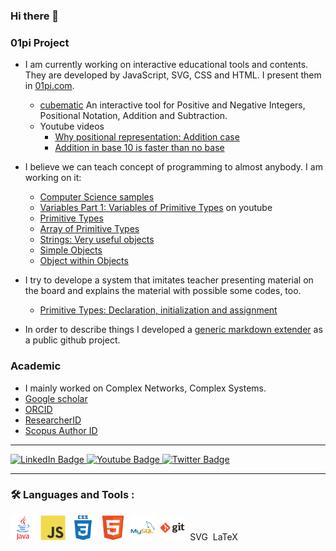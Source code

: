 <!-- source: https://www.sitepoint.com/github-profile-readme/ -->

### Hi there 👋

### 01pi Project
- I am currently working on interactive educational tools and contents. They are developed by JavaScript, SVG, CSS and HTML. I present them in [01pi.com](https://01pi.com).
  - [cubematic](https://www.01pi.com/cubematic/tool/cubematic-full-ui.html) An interactive tool for Positive and Negative Integers, Positional Notation, Addition and Subtraction.
  - Youtube videos
    - [Why positional representation: Addition case](https://www.youtube.com/watch?v=ccyTsEniqLM)
    - [Addition in base 10 is faster than no base](https://www.youtube.com/watch?v=b_LHcVp8Tps&t=3s)

- I believe we can teach concept of programming to almost anybody. I am working on it:
  - [Computer Science samples](https://www.01pi.com/0home/computer-science/index.html)
  - [Variables Part 1: Variables of Primitive Types](https://www.youtube.com/watch?v=dH3IopXEzY8) on youtube
  - [Primitive Types](https://www.01pi.com/computer-science/CS4All/Java/symbol-table-memory/in-memory-primitive-types.html)
  - [Array of Primitive Types](https://www.01pi.com/computer-science/CS4All/Java/symbol-table-memory/in-memory-primitive-types-array.html)
  - [Strings: Very useful objects](https://www.01pi.com/computer-science/CS4All/Java/symbol-table-memory/in-memory-objects-strings.html)
  - [Simple Objects](https://www.01pi.com/computer-science/CS4All/Java/symbol-table-memory/in-memory-objects.html)
  - [Object within Objects](https://www.01pi.com/computer-science/CS4All/Java/symbol-table-memory/in-memory-objects-complex.html)


- I try to develope a system that imitates teacher presenting material on the board and explains the material with possible some codes, too. 
  - [Primitive Types: Declaration, initialization and assignment](https://www.01pi.com/computer-science/CS4All/Java/symbol-table-memory/in-memory-primitive-types.html)

- In order to describe things I developed a [generic markdown extender](https://github.com/halukbingol/zintGenericMarkdownExtender) as a public github project.



<!--
**halukbingol/halukbingol** is a ✨ _special_ ✨ repository because its `README.md` (this file) appears on your GitHub profile.

Here are some ideas to get you started:

- 🔭 I’m currently working on ...
- 🌱 I’m currently learning ...
- 👯 I’m looking to collaborate on ...
- 🤔 I’m looking for help with ...
- 💬 Ask me about ...
- 📫 How to reach me: ...
- 😄 Pronouns: ...
- ⚡ Fun fact: ...
-->

### Academic

- I mainly worked on Complex Networks, Complex Systems.
- [Google scholar](https://scholar.google.com/citations?hl=en&user=NZhnwp4AAAAJ&view_op=list_works)
- [ORCID](https://orcid.org/0000-0001-7320-7545)
- [ResearcherID](https://publons.com/researcher/2890698/haluk-o-bingol/)
- [Scopus Author ID](https://www.scopus.com/authid/detail.uri?authorId=56360233800)



---

<!-- <div id="header" align="center">
  <img src="https://media.giphy.com/media/M9gbBd9nbDrOTu1Mqx/giphy.gif" width="100"/>
</div> -->
<div id="badges">
  <a href="https://www.linkedin.com/in/haluk-o-bingol-908525/">
    <img src="https://img.shields.io/badge/LinkedIn-blue?style=for-the-badge&logo=linkedin&logoColor=white" alt="LinkedIn Badge"/>
  </a>
  <a href="https://www.youtube.com/channel/UCOvLsh2QucTKHoPOaGWTtyw">
    <img src="https://img.shields.io/badge/YouTube-red?style=for-the-badge&logo=youtube&logoColor=white" alt="Youtube Badge"/>
  </a>
  <a href="https://twitter.com/halukbingol">
    <img src="https://img.shields.io/badge/Twitter-blue?style=for-the-badge&logo=twitter&logoColor=white" alt="Twitter Badge"/>
  </a>
</div>


---

### :hammer_and_wrench: Languages and Tools :
<div>
  <img src="https://github.com/devicons/devicon/blob/master/icons/java/java-original-wordmark.svg" title="Java" alt="Java" width="40" height="40"/>&nbsp;
  <img src="https://github.com/devicons/devicon/blob/master/icons/javascript/javascript-original.svg" title="JavaScript" alt="JavaScript" width="40" height="40"/>&nbsp;
  <!--   
  <img src="https://github.com/devicons/devicon/blob/master/icons/react/react-original-wordmark.svg" title="React" alt="React" width="40" height="40"/>&nbsp;
  <img src="https://github.com/devicons/devicon/blob/master/icons/spring/spring-original-wordmark.svg" title="Spring" alt="Spring" width="40" height="40"/>&nbsp; 
  <img src="https://github.com/devicons/devicon/blob/master/icons/materialui/materialui-original.svg" title="Material UI" alt="Material UI" width="40" height="40"/>&nbsp;
  <img src="https://github.com/devicons/devicon/blob/master/icons/flutter/flutter-original.svg" title="Flutter" alt="Flutter" width="40" height="40"/>&nbsp;
  <img src="https://github.com/devicons/devicon/blob/master/icons/redux/redux-original.svg" title="Redux" alt="Redux " width="40" height="40"/>&nbsp;
  <img src="https://github.com/devicons/devicon/blob/master/icons/firebase/firebase-plain-wordmark.svg" title="Firebase" alt="Firebase" width="40" height="40"/>&nbsp;
  <img src="https://github.com/devicons/devicon/blob/master/icons/gatsby/gatsby-original.svg" title="Gatsby"  alt="Gatsby" width="40" height="40"/>&nbsp;
  <img src="https://github.com/devicons/devicon/blob/master/icons/amazonwebservices/amazonwebservices-plain-wordmark.svg" title="AWS" alt="AWS" width="40" height="40"/>&nbsp;
-->
  <img src="https://github.com/devicons/devicon/blob/master/icons/css3/css3-plain-wordmark.svg"  title="CSS3" alt="CSS" width="40" height="40"/>&nbsp;
  <img src="https://github.com/devicons/devicon/blob/master/icons/html5/html5-original.svg" title="HTML5" alt="HTML" width="40" height="40"/>&nbsp;
  <img src="https://github.com/devicons/devicon/blob/master/icons/mysql/mysql-original-wordmark.svg" title="MySQL"  alt="MySQL" width="40" height="40"/>&nbsp;
<!--   <img src="https://github.com/devicons/devicon/blob/master/icons/nodejs/nodejs-original-wordmark.svg" title="NodeJS" alt="NodeJS" width="40" height="40"/>&nbsp; -->
  <img src="https://github.com/devicons/devicon/blob/master/icons/git/git-original-wordmark.svg" title="Git" **alt="Git" width="40" height="40"/>&nbsp;
  SVG&nbsp;
  LaTeX&nbsp;
</div>
<!--  

-->


---

### :fire: My Stats :

[![Top Langs](https://github-readme-stats.vercel.app/api/top-langs/?username=halukbingol&layout=compact&theme=vision-friendly-dark)](https://github.com/anuraghazra/github-readme-stats)
